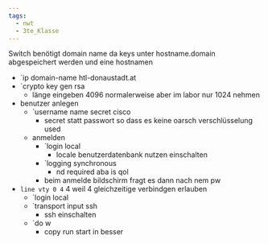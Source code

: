 ```yaml
---
tags:
  - nwt
  - 3te_Klasse
---
```

Switch benötigt domain name da keys unter hostname.domain abgespeichert werden und eine hostnamen
- `ip domain-name htl-donaustadt.at
- `crypto key gen rsa
	- länge eingeben 4096 normalerweise aber im labor nur 1024 nehmen
- benutzer anlegen
	- `username name secret cisco
		- secret statt passwort so dass es keine oarsch verschlüsselung used
	- anmelden
		- `login local
			- locale benutzerdatenbank nutzen einschalten
		- `logging synchronous
			- nd required aba is qol
		- beim anmelde bildschirm fragt es dann nach nem pw
- `line vty 0 4` 4 weil 4 gleichzeitige verbindgen erlauben
	- `login local
	- `transport input ssh
		- ssh einschalten
	- `do w
		- copy run start in besser